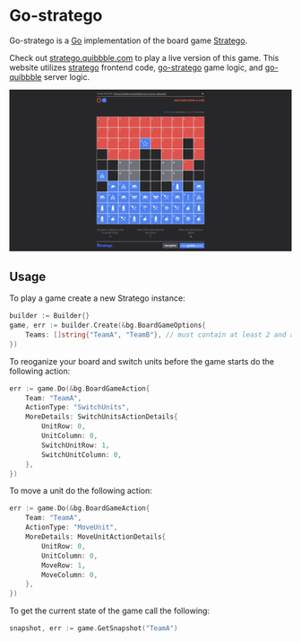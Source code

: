 # Go-stratego

Go-stratego is a [Go](https://golang.org) implementation of the board game [Stratego](https://en.wikipedia.org/wiki/Stratego).

Check out [stratego.quibbble.com](https://stratego.quibbble.com) to play a live version of this game. This website utilizes [stratego](https://github.com/quibbble/stratego) frontend code, [go-stratego](https://github.com/quibbble/go-stratego) game logic, and [go-quibbble](https://github.com/quibbble/go-quibbble) server logic.

[![Quibbble Stratego](https://raw.githubusercontent.com/quibbble/stratego/main/screenshot.png)](https://stratego.quibbble.com)

## Usage

To play a game create a new Stratego instance:
```go
builder := Builder{}
game, err := builder.Create(&bg.BoardGameOptions{
    Teams: []string{"TeamA", "TeamB"}, // must contain at least 2 and at most 2 teams
})
```

To reoganize your board and switch units before the game starts do the following action:
```go
err := game.Do(&bg.BoardGameAction{
    Team: "TeamA",
    ActionType: "SwitchUnits",
    MoreDetails: SwitchUnitsActionDetails{
        UnitRow: 0,
        UnitColumn: 0,
        SwitchUnitRow: 1,
        SwitchUnitColumn: 0,
    },
})
```

To move a unit do the following action:
```go
err := game.Do(&bg.BoardGameAction{
    Team: "TeamA",
    ActionType: "MoveUnit",
    MoreDetails: MoveUnitActionDetails{
        UnitRow: 0,
        UnitColumn: 0,
        MoveRow: 1,
        MoveColumn: 0,
    },
})
```

To get the current state of the game call the following:
```go
snapshot, err := game.GetSnapshot("TeamA")
```
